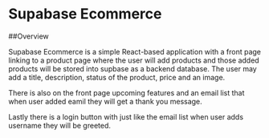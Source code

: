 # Supabase Ecommerce

##Overview

Supabase Ecommerce is a simple React-based application with a front page linking to a product page where the user will
add products and those added products will be stored into supbase as a backend database. The user may add a title, description,
status of the product, price and an image.

There is also on the front page upcoming features and an email list that when user added eamil they will get a thank you message.

Lastly there is a login button with just like the email list when user adds username they will be greeted.
